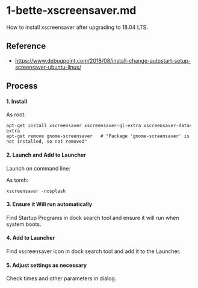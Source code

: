 
# 1-bette-xscreensaver.md

How to install xscreensaver after upgrading to 18.04 LTS.

## Reference

- https://www.debugpoint.com/2018/08/install-change-autostart-setup-screensaver-ubuntu-linux/

## Process

#### 1. Install

As root:
```
apt-get install xscreensaver xscreensaver-gl-extra xscreensaver-data-extra
apt-get remove gnome-screensaver   # "Package 'gnome-screensaver' is not installed, so not removed"
```

#### 2. Launch and Add to Launcher

Launch on command line:

As tomh:
```
xscreensaver -nosplash
```

#### 3. Ensure it Will run automatically

Find Startup Programs in dock search tool and ensure it will run when system boots.

#### 4. Add to Launcher

Find xscreensaver icon in dock search tool and add it to the Launcher.

#### 5. Adjust settings as necessary

Check times and other parameters in dialog.

